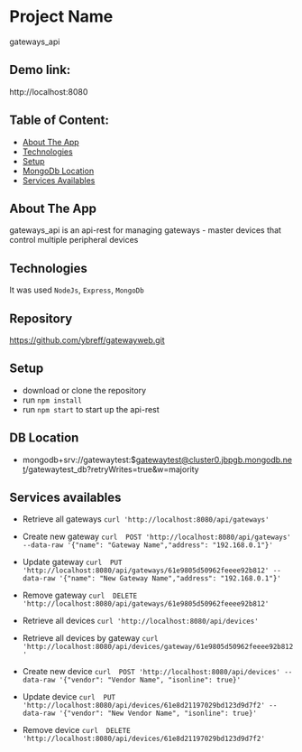 # Project Name
gateways_api

## Demo link:
http://localhost:8080

## Table of Content:

- [About The App](#about-the-app)
- [Technologies](#technologies)
- [Setup](#setup)
- [MongoDb Location](#db-location)
- [Services Availables](#services-availables)

## About The App
gateways_api is an api-rest for managing gateways - master devices that control multiple peripheral devices

## Technologies
It was used `NodeJs`, `Express`, `MongoDb`

## Repository
https://github.com/ybreff/gatewayweb.git

## Setup
- download or clone the repository
- run `npm install`
- run `npm start` to start up the api-rest


## DB Location
- mongodb+srv://gatewaytest:$gatewaytest@cluster0.jbpgb.mongodb.net/gatewaytest_db?retryWrites=true&w=majority

## Services availables
- Retrieve all gateways
  `curl 'http://localhost:8080/api/gateways'`

- Create new gateway
  `curl  POST 'http://localhost:8080/api/gateways' --data-raw '{"name": "Gateway Name","address": "192.168.0.1"}'`

- Update gateway
  `curl  PUT 'http://localhost:8080/api/gateways/61e9805d50962feeee92b812' --data-raw '{"name": "New Gateway Name","address": "192.168.0.1"}'`

- Remove gateway
  `curl  DELETE 'http://localhost:8080/api/gateways/61e9805d50962feeee92b812'`

- Retrieve all devices
  `curl 'http://localhost:8080/api/devices'`

- Retrieve all devices by gateway
  `curl 'http://localhost:8080/api/devices/gateway/61e9805d50962feeee92b812'`

- Create new device
  `curl  POST 'http://localhost:8080/api/devices' --data-raw '{"vendor": "Vendor Name", "isonline": true}'`

- Update device
  `curl  PUT 'http://localhost:8080/api/devices/61e8d21197029bd123d9d7f2' --data-raw '{"vendor": "New Vendor Name", "isonline": true}'`

- Remove device
  `curl  DELETE 'http://localhost:8080/api/devices/61e8d21197029bd123d9d7f2'`

